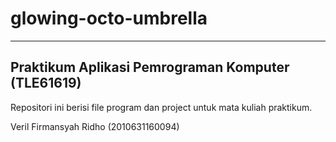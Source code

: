 # glowing-octo-umbrella
------------------------------------------------------------
Praktikum Aplikasi Pemrograman Komputer (TLE61619)
------------------------------------------------------------
Repositori ini berisi file program dan project untuk mata kuliah praktikum.

Veril Firmansyah Ridho
(2010631160094)
